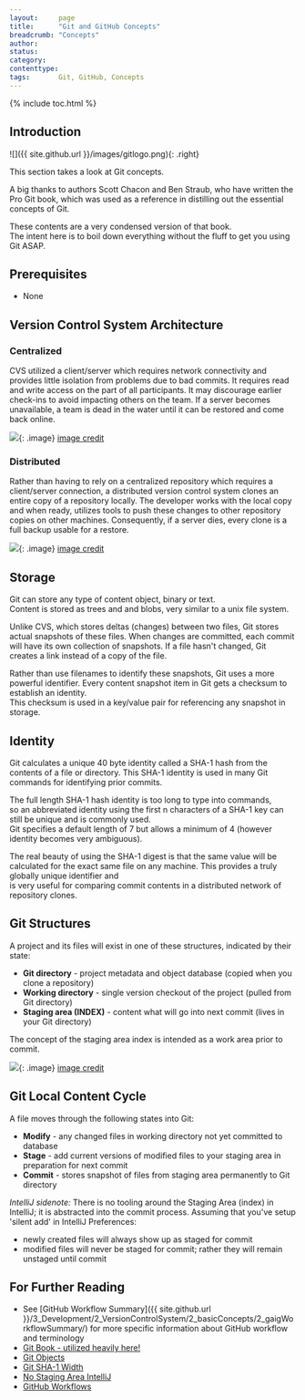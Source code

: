 ```yaml
---
layout:     page
title:      "Git and GitHub Concepts"
breadcrumb: "Concepts"
author:
status:     
category:
contenttype:
tags:       Git, GitHub, Concepts
---
```


{% include toc.html %}

## Introduction

![]({{ site.github.url }}/images/gitlogo.png){: .right}

This section takes a look at Git concepts.  

A big thanks to authors Scott Chacon and Ben Straub, who have written the Pro Git book, 
 which was used as a reference in distilling out the essential concepts of Git.  
 
These contents are a very condensed version of that book.  
The intent here is to boil down everything without the fluff to get you using Git ASAP.

## Prerequisites

* None

## Version Control System Architecture

### Centralized

CVS utilized a client/server which requires network connectivity and provides little isolation from problems
due to bad commits.  It requires read and write access on the part of all participants.
It may discourage earlier check-ins to avoid impacting others on the team.
If a server becomes unavailable, a team is dead in the water until it can be restored and come back online.

![](../images/centralizedVCS.png){: .image}
[image credit](https://www.bing.com/images/search?q=centralized+version+control+diagram&view=detailv2&&id=CEBC6F76575DB4E3F3F85D1FC524470F5199F77A&selectedIndex=0&ccid=2FZbXMmr&simid=608032280363993852&thid=OIP.Md8565b5cc9abfc54d5d93dcb163df7b0o0&ajaxhist=0)

### Distributed
Rather than having to rely on a centralized repository which requires a client/server connection, 
a distributed version control system clones an entire copy of a repository locally.
The developer works with the local copy and when ready, utilizes tools to push these changes
to other repository copies on other machines.  Consequently, if a server dies, every clone is
a full backup usable for a restore.

![](../images/distributed.png){: .image}
[image credit](https://git-scm.com/book/en/v2/Getting-Started-About-Version-Control)

## Storage
Git can store any type of content object, binary or text.  
Content is stored as trees and and blobs, very similar to a unix file system.

Unlike CVS, which stores deltas (changes) between two files, Git stores actual snapshots of these files.
When changes are committed, each commit will have its own collection of snapshots.
If a file hasn't changed, Git creates a link instead of a copy of the file.  
 
Rather than use filenames to identify these snapshots, Git uses a more powerful identifier.
Every content snapshot item in Git gets a checksum to establish an identity.  
This checksum is used in a key/value pair for referencing any snapshot in storage.  

## Identity
Git calculates a unique 40 byte identity called a SHA-1 hash from the contents of a file or directory.
This SHA-1 identity is used in many Git commands for identifying prior commits. 
 
The full length SHA-1 hash identity is too long to type into commands,  
so an abbreviated identity using the first n characters of a SHA-1 key can still be unique and is commonly used.  
Git specifies a default length of 7 but allows a minimum of 4 (however identity becomes very ambiguous).

The real beauty of using the SHA-1 digest is that the same value will be calculated 
for the exact same file on any machine.  This provides a truly globally unique identifier and   
is very useful for comparing commit contents in a distributed network of repository clones. 
 
## Git Structures
A project and its files will exist in one of these structures, indicated by their state: 
   
 * **Git directory** - project metadata and object database (copied when you clone a repository)
 * **Working directory** - single version checkout of the project (pulled from Git directory)
 * **Staging area (INDEX)** - content what will go into next commit (lives in your Git directory)

The concept of the staging area index is intended as a work area prior to commit.

![](../images/areas.png){: .image}
[image credit](git-scm.com)

## Git Local Content Cycle
A file moves through the following states into Git:

   * **Modify** - any changed files in working directory not yet committed to database
   * **Stage** - add current versions of modified files to your staging area in preparation for next commit
   * **Commit** - stores snapshot of files from staging area permanently to Git directory

*IntelliJ sidenote:*  There is no tooling around the Staging Area (index) in IntelliJ; it is abstracted into the 
commit process. Assuming that you've setup 'silent add' in IntelliJ Preferences:  

  * newly created files will always show up as staged for commit  
  * modified files will never be staged for commit; rather they will remain unstaged until commit  

## For Further Reading
* See [GitHub Workflow Summary]({{ site.github.url }}/3_Development/2_VersionControlSystem/2_basicConcepts/2_gaigWorkflowSummary/) for more specific information about GitHub workflow and terminology
* [Git Book - utilized heavily here!](https://git-scm.com/book/en/v2)
* [Git Objects](https://git-scm.com/book/en/v2/Git-Internals-Git-Objects)
* [Git SHA-1 Width](http://stackoverflow.com/questions/18134627/how-much-of-a-git-sha-is-generally-considered-necessary-to-uniquely-identify-a)
* [No Staging Area IntelliJ](https://youtrack.jetbrains.com/issue/IDEA-63391)
* [GitHub Workflows](http://www.atlassian.com/git/tutorials/comparing-workflows/centralized-workflow/)
 
